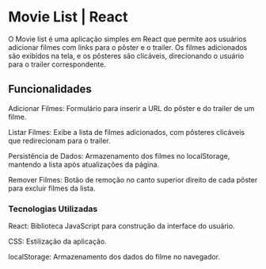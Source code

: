 # Movie List | React

O Movie list é uma aplicação simples em React que permite aos usuários adicionar filmes com links para o pôster e o trailer. Os filmes adicionados são exibidos na tela, e os pôsteres são clicáveis, direcionando o usuário para o trailer correspondente.


## Funcionalidades

Adicionar Filmes: Formulário para inserir a URL do pôster e do trailer de um filme.


Listar Filmes: Exibe a lista de filmes adicionados, com pôsteres clicáveis que redirecionam para o trailer.


Persistência de Dados: Armazenamento dos filmes no localStorage, mantendo a lista após atualizações da página.


Remover Filmes: Botão de remoção no canto superior direito de cada pôster para excluir filmes da lista.


### Tecnologias Utilizadas

React: Biblioteca JavaScript para construção da interface do usuário.


CSS: Estilização da aplicação.


localStorage: Armazenamento dos dados do filme no navegador.